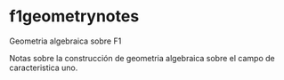 # f1geometrynotes
Geometria algebraica sobre F1

Notas sobre la construcción de geometria algebraica sobre el campo de caracteristica uno.
